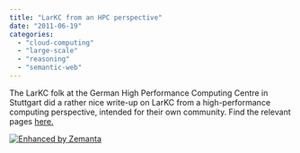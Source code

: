 ```yaml
---
title: "LarKC from an HPC perspective"
date: "2011-06-19"
categories: 
  - "cloud-computing"
  - "large-scale"
  - "reasoning"
  - "semantic-web"
---
```


The LarKC folk at the German High Performance Computing Centre in Stuttgart did a rather nice write-up on LarKC from a high-performance computing perspective, intended for their own community. Find the relevant pages [here.](http://www.cs.vu.nl/~frankh/spool/LarKC/HLRS-Magazine-inSiDE-spring2011.pdf)

[![Enhanced by Zemanta](http://img.zemanta.com/zemified_e.png?x-id=e4e94f83-b8bf-4029-9426-8655d4f838ea)](http://www.zemanta.com/ "Enhanced by Zemanta")
